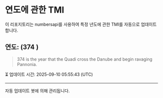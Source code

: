 
# 연도에 관한 TMI

이 리포지토리는 numbersapi를 사용하여 특정 년도에 관한 TMI를 자동으로 업데이트합니다.

## 연도: (374 )
> 374 is the year that the Quadi cross the Danube and begin ravaging Pannonia.

⏳ 업데이트 시간: 2025-09-10 05:55:43 (UTC)

---
자동 업데이트 봇에 의해 관리됩니다.
